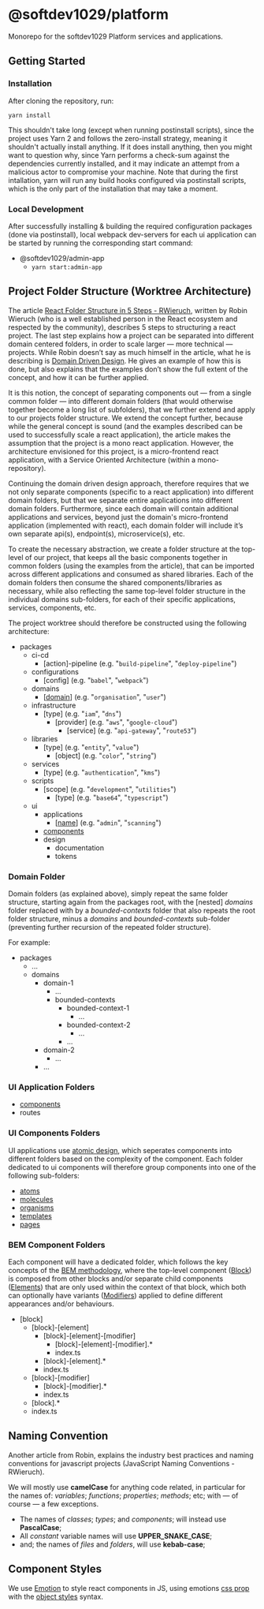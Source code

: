 # @softdev1029/platform

Monorepo for the softdev1029 Platform services and applications.

## Getting Started

### Installation

After cloning the repository, run:

`yarn install`

This shouldn't take long (except when running postinstall scripts), since the project uses Yarn 2 and follows the zero-install strategy, meaning it shouldn't actually install anything. If it does install anything, then you might want to question why, since Yarn performs a check-sum against the dependencies currently installed, and it may indicate an attempt from a malicious actor to compromise your machine. Note that during the first intallation, yarn will run any build hooks configured via postinstall scripts, which is the only part of the installation that may take a moment.

### Local Development

After successfully installing & building the required configuration packages (done via postinstall), local webpack dev-servers for each ui application can be started by running the corresponding start command:

- @softdev1029/admin-app
  - `yarn start:admin-app`

## Project Folder Structure (Worktree Architecture)

The article [React Folder Structure in 5 Steps - RWieruch](https://www.robinwieruch.de/react-folder-structure), written by Robin Wieruch (who is a well established person in the React ecosystem and respected by the community), describes 5 steps to structuring a react project. The last step explains how a project can be separated into different domain centered folders, in order to scale larger — more technical — projects. While Robin doesn’t say as much himself in the article, what he is describing is [Domain Driven Design](https://martinfowler.com/tags/domain%20driven%20design.html). He gives an example of how this is done, but also explains that the examples don’t show the full extent of the concept, and how it can be further applied.

It is this notion, the concept of separating components out — from a single common folder — into different domain folders (that would otherwise together become a long list of subfolders), that we further extend and apply to our projects folder structure. We extend the concept further, because while the general concept is sound (and the examples described can be used to successfully scale a react application), the article makes the assumption that the project is a mono react application. However, the architecture envisioned for this project, is a micro-frontend react application, with a Service Oriented Architecture (within a mono-repository).

Continuing the domain driven design approach, therefore requires that we not only separate components (specific to a react application) into different domain folders, but that we separate entire applications into different domain folders. Furthermore, since each domain will contain additional applications and services, beyond just the domain's micro-frontend application (implemented with react), each domain folder will include it’s own separate api(s), endpoint(s), microservice(s), etc.

To create the necessary abstraction, we create a folder structure at the top-level of our project, that keeps all the basic components together in common folders (using the examples from the article), that can be imported across different applications and consumed as shared libraries. Each of the domain folders then consume the shared components/libraries as necessary, while also reflecting the same top-level folder structure in the individual domains sub-folders, for each of their specific applications, services, components, etc.

The project worktree should therefore be constructed using the following architecture:

- packages
  - ci-cd
    - \[action\]-pipeline (e.g. "`build-pipeline`", "`deploy-pipeline`")
  - configurations
    - \[config\] (e.g. "`babel`", "`webpack`")
  - domains
    - \[[domain](#domain-folder)\] (e.g. "`organisation`", "`user`")
  - infrastructure
    - \[type\] (e.g. "`iam`", "`dns`")
      - \[provider\] (e.g. "`aws`", "`google-cloud`")
        - \[service\] (e.g. "`api-gateway`", "`route53`")
  - libraries
    - \[type\] (e.g. "`entity`", "`value`")
      - \[object\] (e.g. "`color`", "`string`")
  - services
    - \[type\] (e.g. "`authentication`", "`kms`")
  - scripts
    - \[scope\] (e.g. "`development`", "`utilities`")
      - \[type\] (e.g. "`base64`", "`typescript`")
  - ui
    - applications
      - \[[name](#ui-application-folders)\] (e.g. "`admin`", "`scanning`")
    - [components](#ui-components-folders)
    - design
      - documentation
      - tokens

### Domain Folder

Domain folders (as explained above), simply repeat the same folder structure, starting again from the packages root, with the \[nested\] _domains_ folder replaced with by a _bounded-contexts_ folder that also repeats the root folder structure, minus a _domains_ and _bounded-contexts_ sub-folder (preventing further recursion of the repeated folder structure).

For example:

- packages
  - ...
  - domains
    - domain-1
      - ...
      - bounded-contexts
        - bounded-context-1
          - ...
        - bounded-context-2
          - ...
        - ...
    - domain-2
      - ...
    - ...

### UI Application Folders

- [components](#ui-components-folders)
- routes

### UI Components Folders

UI applications use [atomic design](https://atomicdesign.bradfrost.com/), which seperates components into different folders based on the complexity of the component. Each folder dedicated to ui components will therefore group components into one of the following sub-folders:

- [atoms](#bem-component-folders)
- [molecules](#bem-component-folders)
- [organisms](#bem-component-folders)
- [templates](#bem-component-folders)
- [pages](#bem-component-folders)

### BEM Component Folders

Each component will have a dedicated folder, which follows the key concepts of the [BEM methodology](https://en.bem.info/methodology/), where the top-level component ([Block](https://en.bem.info/methodology/key-concepts/#block)) is composed from other blocks and/or separate child components ([Elements](https://en.bem.info/methodology/key-concepts/#element)) that are only used within the context of that block, which both can optionally have variants ([Modifiers](https://en.bem.info/methodology/key-concepts/#element)) applied to define different appearances and/or behaviours.

- \[block\]
  - \[block\]\-\[element\]
    - \[block\]\-\[element\]\-\[modifier\]
      - \[block\]\-\[element\]\-\[modifier]\.\*
      - index\.ts
    - \[block\]\-\[element]\.\*
    - index\.ts
  - \[block\]\-\[modifier\]
    - \[block\]\-\[modifier\]\.\*
    - index\.ts
  - \[block\]\.\*
  - index\.ts

## Naming Convention

Another article from Robin, explains the industry best practices and naming conventions for javascript projects (JavaScript Naming Conventions - RWieruch).

We will mostly use **camelCase** for anything code related, in particular for the names of: _variables_; _functions_; _properties_; _methods_; etc; with — of course — a few exceptions.

- The names of _classes_; _types_; and _components_; will instead use **PascalCase**;
- All _constant_ variable names will use **UPPER_SNAKE_CASE**;
- and; the names of _files_ and _folders_, will use **kebab-case**;

## Component Styles

We use [Emotion](https://emotion.sh/docs/introduction) to style react components in JS, using emotions [css prop](https://emotion.sh/docs/css-prop) with the [object styles](https://emotion.sh/docs/object-styles) syntax.
